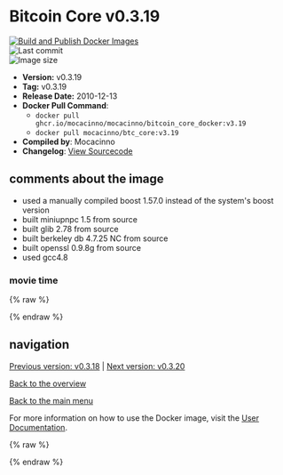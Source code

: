 # Bitcoin Core v0.3.19

[![Build and Publish Docker Images](https://github.com/mocacinno/bitcoin_core_docker/actions/workflows/build-and-publish.yml/badge.svg?branch=v3.19)](https://github.com/mocacinno/bitcoin_core_docker/actions/workflows/build-and-publish.yml)  
![Last commit](https://badgen.net/github/last-commit/mocacinno/bitcoin_core_docker/v3.19)  
![Image size](https://badgen.net/docker/size/mocacinno/btc_core/v3.19?color=green)  

- **Version:** v0.3.19
- **Tag:** v0.3.19
- **Release Date:** 2010-12-13
- **Docker Pull Command**:
  - `docker pull ghcr.io/mocacinno/mocacinno/bitcoin_core_docker:v3.19`
  - `docker pull mocacinno/btc_core:v3.19`
- **Compiled by**: Mocacinno
- **Changelog**: [View Sourcecode](https://github.com/bitcoin/bitcoin/tree/v0.3.19)

## comments about the image

- used a manually compiled boost 1.57.0 instead of the system's boost version
- built miniupnpc 1.5 from source
- built glib 2.78 from source
- built berkeley db 4.7.25 NC from source
- built openssl 0.9.8g from source
- used gcc4.8

### movie time

{% raw %}
<link rel="stylesheet" href="https://mocacinno.com/asciinema-player.css">
   <div id="fullnode"></div>
   <script src="https://mocacinno.com/asciinema-player.min.js"></script>
   <script>
      AsciinemaPlayer.create('./casts/v0.3.19.cast', document.getElementById('fullnode'));
   </script>
{% endraw %}

## navigation

[Previous version: v0.3.18](./v3.18.md) | [Next version: v0.3.20](./v3.20.md)

[Back to the overview](./Readme.md)

[Back to the main menu](../Readme.md)

For more information on how to use the Docker image, visit the [User Documentation](../userdocs/Readme.md).

<!-- Google tag (gtag.js) -->
{% raw %}
<script async src="https://www.googletagmanager.com/gtag/js?id=G-BPC6NC6FF9"></script>
<script>
  window.dataLayer = window.dataLayer || [];
  function gtag(){dataLayer.push(arguments);}
  gtag('js', new Date());
  gtag('config', 'G-BPC6NC6FF9');
</script>
{% endraw %}

